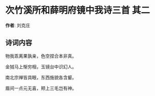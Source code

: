 # 次竹溪所和薛明府镜中我诗三首  其二

**作者**: 刘克庄

## 诗词内容

物我乖离果孰亲，色空捏合本非真。

金狨马上惭穷相，玉镜台中识幻人。

南北宗禅皆具眼，东西施貌各含颦。

眉间一点元无喜，颊上三毛岂有神。

